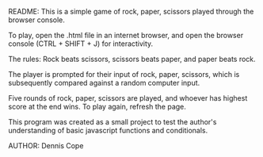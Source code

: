 README:
This is a simple game of rock, paper, scissors played through the browser console.

To play, open the .html file in an internet browser, and open the browser console (CTRL + SHIFT + J) for interactivity.

The rules: Rock beats scissors, scissors beats paper, and paper beats rock.

The player is prompted for their input of rock, paper, scissors, which is subsequently compared against a random computer input.

Five rounds of rock, paper, scissors are played, and whoever has highest score at the end wins. To play again, refresh the page.

This program was created as a small project to test the author's understanding of basic javascript functions and conditionals.

AUTHOR: Dennis Cope
